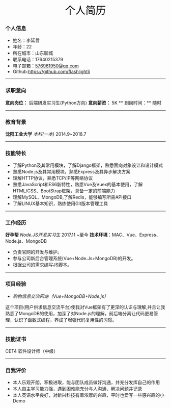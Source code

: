 <center><font color=#000000 size=6 face="黑体">个人简历</font></center>


### 个人信息

 -  姓名：李延哲
 -  年龄：22
 -  所在城市：山东聊城
 -  联系电话：17640215379
 -  电子邮箱：576961950@qq.com
 -  Github:https://github.com/flashlightli

----------

### 求职意向

**意向岗位：** 后端研发实习生(Python方向) 
**意向薪资：** 5K     **  到岗时间：** 随时

----------
### 教育背景

**沈阳工业大学** *本科(一本)*  2014.9~2018.7

----------
### 技能特长

 - 了解Python及其常用模块，了解Django框架，熟悉面向对象设计和设计模式
 - 熟悉Node.js及其常用模块，熟悉Express及其异步解决方案
 - 理解HTTP协议，熟悉TCP/IP等网络协议
 - 熟悉JavaScript和ES6新特性，熟悉Vue及Vuex的基本使用，了解HTML/CSS、BootStrap框架，具备一定的前端能力
 - 理解MySQL、MongoDB,了解Redis，能够编写所需API接口
 - 了解LINUX基本知识，熟练使用Git版本管理工具
----------
### 工作经历

**好孕帮** *Node.JS开发实习生* 2017.11 ~至今
 **技术环境**：MAC、Vue、Express、Node.js、MongoDB
 -  负责官网的开发与维护。
 - 参与公司新后台管理系统(Vue+Node.Js+MongoDB)的开发。
 -  根据公司的需求编写JS脚本。

----------
###  项目经验

 - *购物信息交流网站（Vue+MongoDB+Node.js）*

这个项目(用户供求信息交流平台)使我对Vue框架有了更深的认识与理解,并且让我熟悉了MongoDB的使用，加深了对Node.js的理解，前后端分离让代码更易管理，认识了函数式编程，养成了增强代码复用性的习惯。


----------
###  技能证书
CET4  软件设计师（中级）
 
----------
### 自我评价

 - 本人乐观开朗，积极进取，能与团队成员做好沟通，并充分发挥自己的作用
 - 本人自主学习能力强，遇到困难能充分与人沟通、解决问题并记录
 - 本人英语水平良好，对新兴科技有着浓厚的兴趣，平时也爱写一些感兴趣的小Demo

